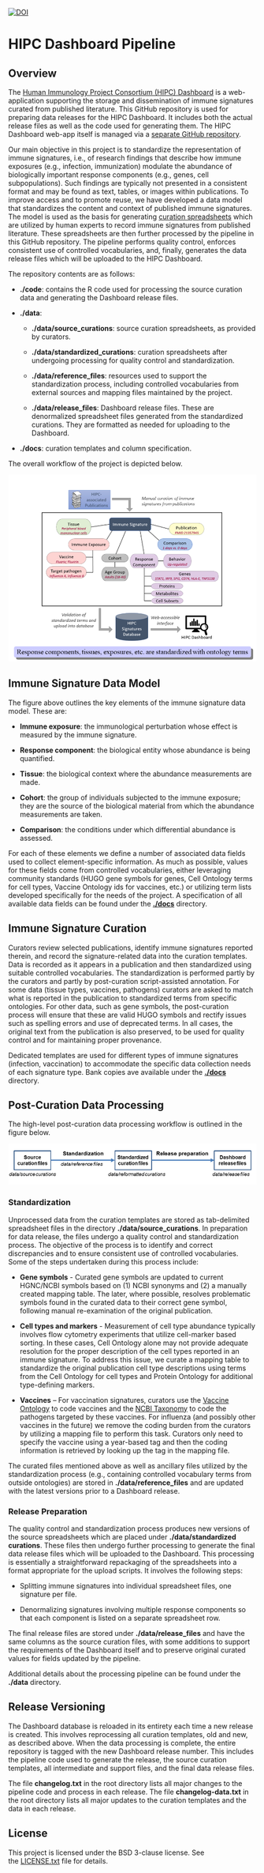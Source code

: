 <a href="https://zenodo.org/badge/latestdoi/335726224"><img src="https://zenodo.org/badge/335726224.svg" alt="DOI"></a>

# HIPC Dashboard Pipeline
## Overview

The [Human Immunology Project Consortium (HIPC) Dashboard](http://hipc-dashboard.org/) 
is a web-application supporting the storage and dissemination of immune
signatures curated from published literature. This GitHub repository is
used for preparing data releases for the HIPC Dashboard. It includes
both the actual release files as well as the code used for generating
them. The HIPC Dashboard web-app itself is managed via a [separate GitHub repository](https://github.com/floratos-lab/hipc-signature).

Our main objective in this project is to standardize the representation
of immune signatures, i.e., of research findings that describe how
immune exposures (e.g., infection, immunization) modulate the abundance
of biologically important response components (e.g., genes, cell
subpopulations). Such findings are typically not presented in a
consistent format and may be found as text, tables, or images within
publications. To improve access and to promote reuse, we have developed
a data model that standardizes the content and context of published
immune signatures. The model is used as the basis for generating
[curation spreadsheets](./docs) which are utilized by
human experts to record immune signatures from published literature.
These spreadsheets are then further processed by the pipeline in this
GitHub repository. The pipeline performs quality control, enforces
consistent use of controlled vocabularies, and, finally, generates the
data release files which will be uploaded to the HIPC Dashboard.

The repository contents are as follows:

  - **./code**: contains the R code used for processing the source
    curation data and generating the Dashboard release files.

  - **./data**:
    
      - **./data/source_curations**: source curation spreadsheets, as
        provided by curators.
    
      - **./data/standardized_curations**: curation spreadsheets after
        undergoing processing for quality control and standardization.
    
      - **./data/reference_files**: resources used to support the
        standardization process, including controlled vocabularies from
        external sources and mapping files maintained by the project.
    
      - **./data/release_files**: Dashboard release files. These are
        denormalized spreadsheet files generated from the standardized
        curations. They are formatted as needed for uploading to the
        Dashboard.

  - **./docs**: curation templates and column specification.

The overall workflow of the project is depicted below.

![Overall-workflow](./docs/img/overall_workflow.png)

## Immune Signature Data Model

The figure above outlines the key elements of the immune signature data
model. These are:

  - **Immune exposure**: the immunological perturbation whose effect is
    measured by the immune signature.

  - **Response component**: the biological entity whose abundance is being
    quantified.

  - **Tissue**: the biological context where the abundance measurements are
    made.

  - **Cohort**: the group of individuals subjected to the immune exposure;
    they are the source of the biological material from which the
    abundance measurements are taken.

  - **Comparison**: the conditions under which differential abundance is
    assessed.

For each of these elements we define a number of associated data fields
used to collect element-specific information. As much as possible,
values for these fields come from controlled vocabularies, either
leveraging community standards (HUGO gene symbols for genes, Cell
Ontology terms for cell types, Vaccine Ontology ids for vaccines, etc.)
or utilizing term lists developed specifically for the needs of the
project. A specification of all available data fields can be found under
the [**./docs**](./docs) directory.

## Immune Signature Curation

Curators review selected publications, identify immune signatures
reported therein, and record the signature-related data into the
curation templates. Data is recorded as it appears in a publication and
then standardized using suitable controlled vocabularies. The
standardization is performed partly by the curators and partly by
post-curation script-assisted annotation. For some data
(tissue types, vaccines, pathogens) curators are asked to match
what is reported in the publication to standardized terms from specific
ontologies. For other data, such as gene symbols, the post-curation
process will ensure that these are valid HUGO symbols and rectify issues
such as spelling errors and use of deprecated terms. In all cases, the
original text from the publication is also preserved, to be used for
quality control and for maintaining proper provenance.

Dedicated templates are used for different types of immune
signatures (infection, vaccination) to accommodate the specific
data collection needs of each signature type. Bank copies ave available under
the [**./docs**](./docs) directory.

## Post-Curation Data Processing

The high-level post-curation data processing workflow is outlined in the
figure below.

![Post-curation-processing](./docs/img/post-curation-data-processing.png)

### Standardization

Unprocessed data from the curation templates are stored as tab-delimited
spreadsheet files in the directory **./data/source_curations**. In
preparation for data release, the files undergo a quality control and
standardization process. The objective of the process is to identify and
correct discrepancies and to ensure consistent use of controlled
vocabularies. Some of the steps undertaken during this process include:

  - **Gene symbols** - Curated gene symbols are updated to current
    HGNC/NCBI symbols based on (1) NCBI synonyms and (2) a manually
    created mapping table. The later, where possible, resolves
    problematic symbols found in the curated data to their correct gene
    symbol, following manual re-examination of the original publication.

  - **Cell types and markers** - Measurement of cell type abundance
    typically involves flow cytometry experiments that utilize
    cell-marker based sorting. In these cases, Cell Ontology alone may
    not provide adequate resolution for the proper description of the
    cell types reported in an immune signature. To address this issue,
    we curate a mapping table to standardize the original publication
    cell type descriptions using terms from the Cell Ontology for cell
    types and Protein Ontology for additional type-defining markers.

  - **Vaccines** – For vaccination signatures, curators use the [Vaccine
    Ontology](https://www.ebi.ac.uk/ols/ontologies/vo) to code vaccines
    and the [NCBI Taxonomy](https://www.ncbi.nlm.nih.gov/taxonomy) to
    code the pathogens targeted by these vaccines. For influenza (and
    possibly other vaccines in the future) we remove the coding burden
    from the curators by utilizing a mapping file to perform this task.
    Curators only need to specify the vaccine using a year-based tag and
    then the coding information is retrieved by looking up the tag in
    the mapping file.

The curated files mentioned above as well as ancillary files utilized by
the standardization process (e.g., containing controlled vocabulary
terms from outside ontologies) are stored in **./data/reference_files**
and are updated with the latest versions prior to a Dashboard release.

### Release Preparation

The quality control and standardization process produces new versions of
the source spreadsheets which are placed under **./data/standardized
curations**. These files then undergo further processing to generate the
final data release files which will be uploaded to the Dashboard. This
processing is essentially a straightforward repackaging of the
spreadsheets into a format appropriate for the upload scripts. It
involves the following steps:

  - Splitting immune signatures into individual spreadsheet files, one
    signature per file.

  - Denormalizing signatures involving multiple response components so
    that each component is listed on a separate spreadsheet row.

The final release files are stored under **./data/release_files** and
have the same columns as the source curation files, with some additions
to support the requirements of the Dashboard itself and to preserve
original curated values for fields updated by the pipeline.

Additional details about the processing pipeline can be found under the
**./data** directory.

## Release Versioning

The Dashboard database is reloaded in its entirety each time a new
release is created. This involves reprocessing all curation templates,
old and new, as described above. When the data processing is complete,
the entire repository is tagged with the new Dashboard release number.
This includes the pipeline code used to generate the release, the source
curation templates, all intermediate and support files, and the final
data release files.

The file **changelog.txt** in the root directory lists all major changes
to the pipeline code and process in each release. The file
**changelog-data.txt** in the root directory lists all major updates to
the curation templates and the data in each release.

## License

This project is licensed under the BSD 3-clause license. See
the [LICENSE.txt](./LICENSE.txt) file
for details.
